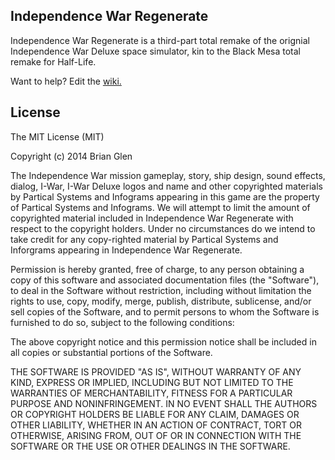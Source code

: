 ## Independence War Regenerate

Independence War Regenerate is a third-part total remake of the orignial Independence War Deluxe space simulator, kin to the Black Mesa total remake for Half-Life.

Want to help? Edit the [wiki.](https://github.com/bglen/Independence-War-Regenerate/wiki)

## License

The MIT License (MIT)

Copyright (c) 2014 Brian Glen

The Independence War mission gameplay, story, ship design, sound effects, dialog, I-War, I-War Deluxe logos and name and other copyrighted materials by Partical Systems and Infograms appearing in this game are the property of Partical Systems and Infograms. We will attempt to limit the amount of copyrighted material included in Independence War Regenerate with respect to the copyright holders. Under no circumstances do we intend to take credit for any copy-righted material by Partical Systems and Inforgrams appearing in Independence War Regenerate.

Permission is hereby granted, free of charge, to any person obtaining a copy of this software and associated documentation files (the "Software"), to deal in the Software without restriction, including without limitation the rights to use, copy, modify, merge, publish, distribute, sublicense, and/or sell copies of the Software, and to permit persons to whom the Software is furnished to do so, subject to the following conditions:

The above copyright notice and this permission notice shall be included in all copies or substantial portions of the Software.

THE SOFTWARE IS PROVIDED "AS IS", WITHOUT WARRANTY OF ANY KIND, EXPRESS OR IMPLIED, INCLUDING BUT NOT LIMITED TO THE WARRANTIES OF MERCHANTABILITY, FITNESS FOR A PARTICULAR PURPOSE AND NONINFRINGEMENT. IN NO EVENT SHALL THE AUTHORS OR COPYRIGHT HOLDERS BE LIABLE FOR ANY CLAIM, DAMAGES OR OTHER LIABILITY, WHETHER IN AN ACTION OF CONTRACT, TORT OR OTHERWISE, ARISING FROM, OUT OF OR IN CONNECTION WITH THE SOFTWARE OR THE USE OR OTHER DEALINGS IN THE SOFTWARE.
